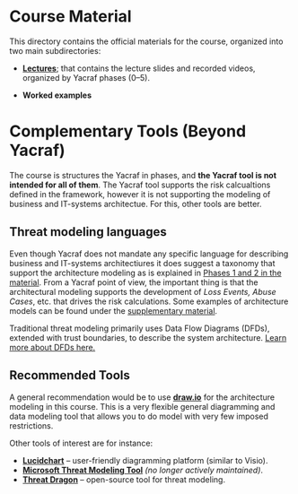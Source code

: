 # Course Material

This directory contains the official materials for the course, organized into two main subdirectories:

- [**Lectures**](https://github.com/KTH-SSAS/EP2791-Cybersecurity-Threat-Modeling-and-Risk-Analysis/blob/master/Course-material/lectures); that contains the lecture slides and recorded videos, organized by Yacraf phases (0–5). 

- **Worked examples** 


# Complementary Tools (Beyond Yacraf)

The course is structures the Yacraf in phases, and **the Yacraf tool is not intended for all of them**. The Yacraf tool supports the risk calcualtions defined in the framework, however it is not supporting the modeling of business and IT-systems architectue. For this, other tools are better. 

## Threat modeling languages

Even though Yacraf does not mandate any specific language for describing business and IT-systems architectiures it does suggest a taxonomy that support the architecture modeling as is explained in [Phases 1 and 2 in the material](https://github.com/KTH-SSAS/EP2791-Cybersecurity-Threat-Modeling-and-Risk-Analysis/edit/master/Course-material/lectures). From a Yacraf point of view, the important thing is that the architectural modeling supports the development of *Loss Events, Abuse Cases*, etc. that drives the risk calculations. Some examples of architecture models can be found under the [supplementary material](https://github.com/KTH-SSAS/EP2791-Cybersecurity-Threat-Modeling-and-Risk-Analysis/edit/master/Course-material).  

Traditional threat modeling primarily uses Data Flow Diagrams (DFDs), extended with trust boundaries, to describe the system architecture. [Learn more about DFDs here.](https://online.visual-paradigm.com/knowledge/software-design/dfd-using-yourdon-and-demarco/)

## Recommended Tools
A general recommendation would be to use [**draw.io**](https://draw.io) for the architecture modeling in this course. This is a very flexible general diagramming and data modeling tool that allows you to do model with very few imposed restrictions.

Other tools of interest are for instance: 
- [**Lucidchart**](https://www.lucidchart.com) – user-friendly diagramming platform (similar to Visio).  
- [**Microsoft Threat Modeling Tool**](https://learn.microsoft.com/en-us/azure/security/develop/threat-modeling-tool) *(no longer actively maintained)*.  
- [**Threat Dragon**](https://owasp.org/www-project-threat-dragon/) – open-source tool for threat modeling.  
